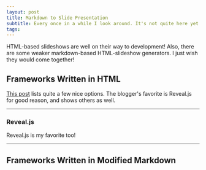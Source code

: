 ```yaml
---
layout: post
title: Markdown to Slide Presentation
subtitle: Every once in a while I look around. It's not quite here yet.
tags:
---
```


HTML-based slideshows are well on their way to development! Also, there are some weaker markdown-based HTML-slideshow generators. I just wish they would come together!

## Frameworks Written in HTML

[This post](http://www.sitepoint.com/5-free-html5-presentation-systems/)
lists quite a few nice options. The blogger's favorite is Reveal.js for
good reason, and shows others as well.

---

### Reveal.js
Reveal.js is my favorite too!

---
## Frameworks Written in Modified Markdown 
